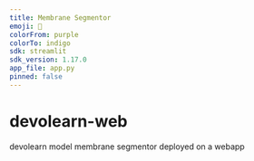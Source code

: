 ```yaml
---
title: Membrane Segmentor
emoji: 🏃
colorFrom: purple
colorTo: indigo
sdk: streamlit
sdk_version: 1.17.0
app_file: app.py
pinned: false
---
```


# devolearn-web
devolearn model membrane segmentor deployed on a webapp
